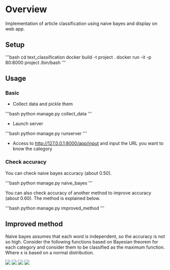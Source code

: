 # Overview

Implementation of article classification using naive bayes and display on web app.

## Setup

'''bash
cd text_classification
docker build -t project .
docker run -it -p 80:8000 project /bin/bash
'''

## Usage

### Basic

- Collect data and pickle them

'''bash
python manage.py collect_data
'''

- Launch server

'''bash
python manage.py runserver
'''

- Access to http://127.0.0.1:8000/app/input and input the URL you want to know the category

### Check accuracy

You can check naive bayes accuracy (about 0.50).

'''bash
python manage.py naive_bayes
'''

You can also check accuracy of another method to improve accuracy (about 0.60). The method is explained below.

'''bash
python manage.py improved_method
'''

## Improved method

Naive bayes assumes that each word is independent, so the accuracy is not so high. Consider the following functions based on Bayesian theorem for each category and consider them
to be classified as the maximum function. Where x is based on a normal distribution.

<img src="https://latex.codecogs.com/gif.latex?g_i(\bm{x}) = \bm{x}^T\bm{W}_i\bm{x}+\bm{w}_i^T\bm{x}+\bm{w}_{i0}" />
<img src="https://latex.codecogs.com/gif.latex?\bm{W}_i &= -\frac{1}{2}{\bm{\sum}}_{i}^{-1}" />
<img src="https://latex.codecogs.com/gif.latex?g_i(\bm{x}) = \bm{w}_i &= {\bm{\sum}}_{i}^{-1}\bm{\mu}_{i}" />
<img src="https://latex.codecogs.com/gif.latex?g_i(\bm{x}) = \bm{w}_{i0} &= {{\bm{\mu}}_i}^T\bm{W}_i\bm{\mu}_{i} +\textrm{log}{P(\omega_i)}" />
